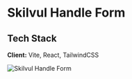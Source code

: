 # Skilvul Handle Form

## Tech Stack

**Client:** Vite, React, TailwindCSS

![Skilvul Handle Form](https://github.com/sugiartofahmi/skilvul-handleForm/assets/92211447/343cf0c8-1602-4cc4-81a9-23bc25c86190)
